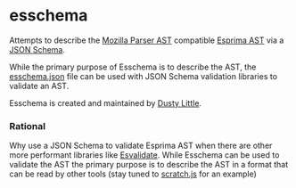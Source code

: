 esschema
========

Attempts to describe the [Mozilla Parser AST](https://developer.mozilla.org/en-US/docs/Mozilla/Projects/SpiderMonkey/Parser_API) compatible [Esprima AST](http://esprima.org/doc/index.html#ast) via a
[JSON Schema](http://json-schema.org/).

While the primary purpose of Esschema is to describe the AST, the [esschema.json](http://esschema/esschema.json) file can be used with JSON Schema validation libraries to validate an AST.

Esschema is created and maintained by [Dusty Little](http://twitter.com/noisypebble).

### Rational

Why use a JSON Schema to validate Esprima AST when there are other more performant libraries like [Esvalidate](https://github.com/duereg/esvalidate). While Esschema can be used to validate the AST the primary purpose is to describe the AST in a format that can be read by other tools (stay tuned to [scratch.js](https://github.com/toyatech/scratchjs) for an example) 
